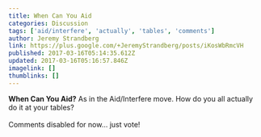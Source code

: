 ```yaml
---
title: When Can You Aid
categories: Discussion
tags: ['aid/interfere', 'actually', 'tables', 'comments']
author: Jeremy Strandberg
link: https://plus.google.com/+JeremyStrandberg/posts/iKosWbRmcVH
published: 2017-03-16T05:14:35.612Z
updated: 2017-03-16T05:16:57.846Z
imagelink: []
thumblinks: []
---
```


<b>When Can You Aid?</b>  As in the Aid/Interfere move. How do you all actually do it at your tables?  <br /><br />Comments disabled for now... just vote!
